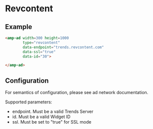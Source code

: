 <!---
Copyright 2015 The AMP HTML Authors. All Rights Reserved.

Licensed under the Apache License, Version 2.0 (the "License");
you may not use this file except in compliance with the License.
You may obtain a copy of the License at

      http://www.apache.org/licenses/LICENSE-2.0

Unless required by applicable law or agreed to in writing, software
distributed under the License is distributed on an "AS-IS" BASIS,
WITHOUT WARRANTIES OR CONDITIONS OF ANY KIND, either express or implied.
See the License for the specific language governing permissions and
limitations under the License.
-->

# Revcontent

## Example

```html
<amp-ad width=300 height=1000
        type="revcontent"
        data-endpoint="trends.revcontent.com"
        data-ssl="true"
        data-id="30">

</amp-ad>
```

## Configuration

For semantics of configuration, please see ad network documentation.

Supported parameters:

- endpoint. Must be a valid Trends Server
- id. Must be a valid Widget ID
- ssl. Must be set to "true" for SSL mode